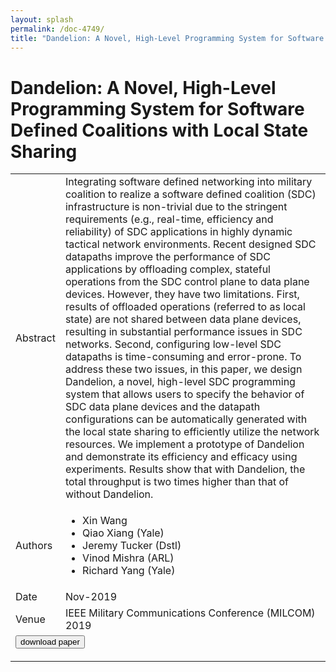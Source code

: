 ```yaml
---
layout: splash
permalink: /doc-4749/
title: "Dandelion: A Novel, High-Level Programming System for Software Defined Coalitions with Local State Sharing"
---
```


# Dandelion: A Novel, High-Level Programming System for Software Defined Coalitions with Local State Sharing

<table>
    <tbody>
    <tr>
        <td>Abstract</td>
        <td>Integrating software defined networking into military coalition to realize a software defined coalition (SDC) infrastructure is non-trivial due to the stringent requirements (e.g., real-time, efficiency and reliability) of SDC applications in highly dynamic tactical network environments. Recent designed SDC datapaths improve the performance of SDC applications by offloading complex, stateful operations from the SDC control plane to data plane devices. However, they have two limitations. First, results of offloaded operations (referred to as local state) are not shared between data plane devices, resulting in substantial performance issues in SDC networks. Second, configuring low-level SDC datapaths is time-consuming and error-prone. To address these two issues, in this paper, we design Dandelion, a novel, high-level SDC programming system that allows users to specify the behavior of SDC data plane devices and the datapath configurations can be automatically generated with the local state sharing to efficiently utilize the network resources. We implement a prototype of Dandelion and demonstrate its efficiency and efficacy using experiments. Results show that with Dandelion, the total throughput is two times higher than that of without Dandelion.</td>
    </tr>
    <tr>
        <td>Authors</td>
        <td>
            <ul>
                <li>Xin Wang</li>
                <li>Qiao Xiang (Yale)</li>
                <li>Jeremy Tucker (Dstl)</li>
                <li>Vinod Mishra (ARL)</li>
                <li>Richard Yang (Yale)</li>
            </ul>
        </td>
    </tr>
    <tr>
        <td>Date</td>
        <td>Nov-2019</td>
    </tr>
    <tr>
        <td>Venue</td>
        <td>IEEE Military Communications Conference (MILCOM) 2019</td>
    </tr>
        <tr>
            <td colspan="2">
                <form method="get" action="https://dais-ita.org/sites/default/files/4282.pdf">
                    <button type="submit">download paper</button>
                </form>
            </td>
        </tr>
    </tbody>
</table>
